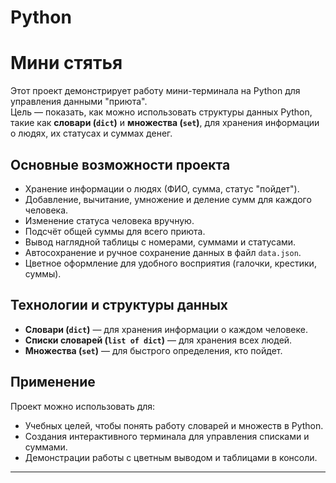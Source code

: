# Python
# Мини стятья

Этот проект демонстрирует работу мини-терминала на Python для управления данными "приюта".  
Цель — показать, как можно использовать структуры данных Python, такие как **словари (`dict`)** и **множества (`set`)**, для хранения информации о людях, их статусах и суммах денег.

## Основные возможности проекта

- Хранение информации о людях (ФИО, сумма, статус "пойдет").
- Добавление, вычитание, умножение и деление сумм для каждого человека.
- Изменение статуса человека вручную.
- Подсчёт общей суммы для всего приюта.
- Вывод наглядной таблицы с номерами, суммами и статусами.
- Автосохранение и ручное сохранение данных в файл `data.json`.
- Цветное оформление для удобного восприятия (галочки, крестики, суммы).

## Технологии и структуры данных

- **Словари (`dict`)** — для хранения информации о каждом человеке.
- **Списки словарей (`list of dict`)** — для хранения всех людей.
- **Множества (`set`)** — для быстрого определения, кто пойдет.

## Применение

Проект можно использовать для:

- Учебных целей, чтобы понять работу словарей и множеств в Python.
- Создания интерактивного терминала для управления списками и суммами.
- Демонстрации работы с цветным выводом и таблицами в консоли.

---
